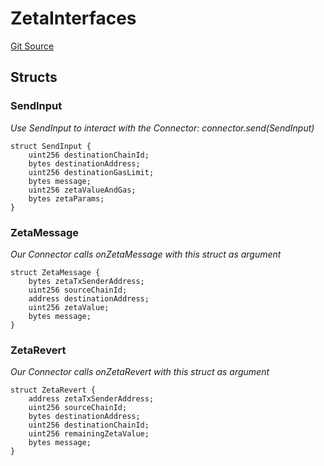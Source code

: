 # ZetaInterfaces
[Git Source](https://github.com/zeta-chain/protocol-contracts/blob/main/contracts/zevm/legacy/ZetaConnectorZEVM.sol)


## Structs
### SendInput
*Use SendInput to interact with the Connector: connector.send(SendInput)*


```solidity
struct SendInput {
    uint256 destinationChainId;
    bytes destinationAddress;
    uint256 destinationGasLimit;
    bytes message;
    uint256 zetaValueAndGas;
    bytes zetaParams;
}
```

### ZetaMessage
*Our Connector calls onZetaMessage with this struct as argument*


```solidity
struct ZetaMessage {
    bytes zetaTxSenderAddress;
    uint256 sourceChainId;
    address destinationAddress;
    uint256 zetaValue;
    bytes message;
}
```

### ZetaRevert
*Our Connector calls onZetaRevert with this struct as argument*


```solidity
struct ZetaRevert {
    address zetaTxSenderAddress;
    uint256 sourceChainId;
    bytes destinationAddress;
    uint256 destinationChainId;
    uint256 remainingZetaValue;
    bytes message;
}
```

